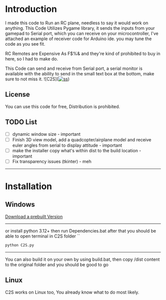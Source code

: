 
# Introduction

 I made this code to Run an RC plane, needless to say it would work on anything.
 This Code Utilizes Pygame library, it sends the inputs from your gamepad to Serial port, which you can receive on your microcontroller, I've attached an example of receiver code for Arduino ide.
 you may tune the code as you see fit.

RC Remotes are Expensive As F$%& and they're kind of prohibited to buy in here, so I had to make do.

This Code can send and receive from Serial port, a serial monitor is available with the ability to send in the small text box at the bottom, make sure to not miss it.
![C2S](<a href="https://ibb.co/GQs7r6yR"><img src="https://i.ibb.co/GQs7r6yR/ss.png" alt="ss" border="0"></a>)
## License
 You can use this code for free, Distribution is prohibited.
## TODO List

- [ ] dynamic window size - important
- [ ] Finish 3D view model, add a quadcopter/airplane model and receive euler angles from serial to display attitude - important
- [ ] make the installer copy what's within dist to the build location - important
- [ ] Fix transparency issues (tkinter) - meh
 ***

# Installation

## Windows

[Download a prebuilt Version](https://github.com/alyayman921/ControllerToSerial/releases/download/V1.0/C2S-prebuilt.zip)

---

or install python 3.12+ then run Dependencies.bat 
after that you should be able to open terminal in C2S folder
``
```cmd
python C2S.py
```
---
You can also build it on your own by using build.bat, then copy /dist content to the original folder and you should be good to go 
## Linux

C2S works on Linux too, You already know what to do most likely.



 

